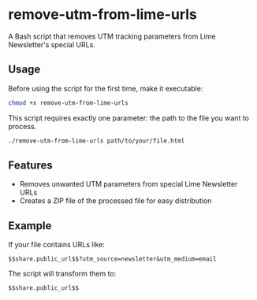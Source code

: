 # remove-utm-from-lime-urls

A Bash script that removes UTM tracking parameters from Lime Newsletter's special URLs.

## Usage

Before using the script for the first time, make it executable:

```bash
chmod +x remove-utm-from-lime-urls
```

This script requires exactly one parameter: the path to the file you want to process.

```bash
./remove-utm-from-lime-urls path/to/your/file.html
```

## Features

- Removes unwanted UTM parameters from special Lime Newsletter URLs
- Creates a ZIP file of the processed file for easy distribution

## Example

If your file contains URLs like:

```
$$share.public_url$$?utm_source=newsletter&utm_medium=email
```

The script will transform them to:

```
$$share.public_url$$
```
